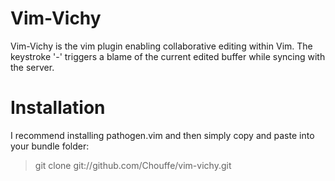 Vim-Vichy
==========

Vim-Vichy is the vim plugin enabling collaborative editing within Vim.
The keystroke '-' triggers a blame of the current edited buffer while syncing
with the server.

Installation
==========

I recommend installing pathogen.vim and then simply copy and paste into your
bundle folder:

> git clone git://github.com/Chouffe/vim-vichy.git


